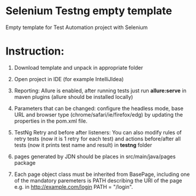# Selenium Testng empty template

Empty template for Test Automation project with Selenium

# Instruction:

1. Download template and unpack in appropriate folder

2. Open project in IDE (for example IntelliJIdea)

3. Reporting: Allure is enabled, after running tests just run **allure:serve** in maven plugins (allure should be
   installed locally)

4. Parameters that can be changed: configure the headless mode, base URL and browser type (chrome/safari/ie/firefox/edg)
   by updating the properties in the pom.xml file.

5. TestNg Retry and before after listeners: You can also modify rules of retry tests (now it is 1 retry for each test)
   and actions before/after all tests (now it prints test name and result) in **testng** folder

6. pages generated by JDN should be places in src/main/java/pages package

7. Each page object class must be inherited from BasePage, including one of the mandatory paremeters is PATH describing
   the URI of the page e.g. in http://example.com/login PATH = "/login".
